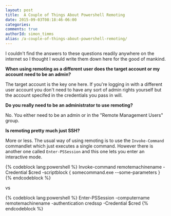 ```yaml
---
layout: post
title:  A Couple of Things About Powershell Remoting
date: 2015-09-03T08:18:46-06:00
categories:
comments: true
authorId: simon_timms
alias: /a-couple-of-things-about-powershell-remoting/
---
```


I couldn't find the answers to these questions readily anywhere on the internet so I thought I would write them down here for the good of mankind.

**When using remoting as a different user does the target account or my account need to be an admin?**

The target account is the key one here. If you're logging in with a different user account you don't need to have any sort of admin rights yourself but the account specifed in the credentials you pass in will.

**Do you really need to be an administrator to use remoting?**

No. You either need to be an admin or in the "Remote Management Users" group. 

**Is remoting pretty much just SSH?**

More or less. The usual way of using remoting is to use the ```Invoke-Command``` commandlet which just executes a single command. However there is another one called ```Enter-PSSession``` and this one lets you enter an interactive mode.

{% codeblock lang:powershell %}
    Invoke-command remotemachinename -Credential $cred -scriptblock { 
	somecommand.exe --some-parameters 
}
{% endcodeblock %}

vs

{% codeblock lang:powershell %}
    Enter-PSSession -computername remotemachinename -authentication credssp -Credential $cred 
{% endcodeblock %}